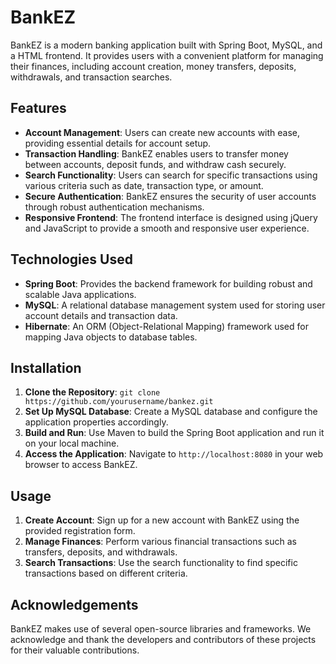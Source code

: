 # BankEZ

BankEZ is a modern banking application built with Spring Boot, MySQL, and a HTML frontend. It provides users with a convenient platform for managing their finances, including account creation, money transfers, deposits, withdrawals, and transaction searches.

## Features
- **Account Management**: Users can create new accounts with ease, providing essential details for account setup.
- **Transaction Handling**: BankEZ enables users to transfer money between accounts, deposit funds, and withdraw cash securely.
- **Search Functionality**: Users can search for specific transactions using various criteria such as date, transaction type, or amount.
- **Secure Authentication**: BankEZ ensures the security of user accounts through robust authentication mechanisms.
- **Responsive Frontend**: The frontend interface is designed using jQuery and JavaScript to provide a smooth and responsive user experience.

## Technologies Used
- **Spring Boot**: Provides the backend framework for building robust and scalable Java applications.
- **MySQL**: A relational database management system used for storing user account details and transaction data.
- **Hibernate**: An ORM (Object-Relational Mapping) framework used for mapping Java objects to database tables.

## Installation
1. **Clone the Repository**: `git clone https://github.com/yourusername/bankez.git`
2. **Set Up MySQL Database**: Create a MySQL database and configure the application properties accordingly.
3. **Build and Run**: Use Maven to build the Spring Boot application and run it on your local machine.
4. **Access the Application**: Navigate to `http://localhost:8080` in your web browser to access BankEZ.

## Usage
1. **Create Account**: Sign up for a new account with BankEZ using the provided registration form.
2. **Manage Finances**: Perform various financial transactions such as transfers, deposits, and withdrawals.
3. **Search Transactions**: Use the search functionality to find specific transactions based on different criteria.

## Acknowledgements
BankEZ makes use of several open-source libraries and frameworks. We acknowledge and thank the developers and contributors of these projects for their valuable contributions.
